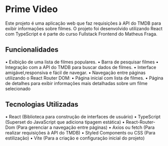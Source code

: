 # Prime Video 

Este projeto é uma aplicação web que faz requisições à API do TMDB para exibir informações sobre filmes. O projeto foi desenvolvido utilizando React com TypeScript e é parte do curso Fullstack Frontend do Matheus Fraga.

## Funcionalidades

• Exibição de uma lista de filmes populares.
• Barra de pesquisar filmes
• Integração com a API do TMDB para buscar dados de filmes.
• Interface amigável,responsiva e fácil de navegar.
• Navegação entre páginas utilizando o React Router DOM:
• Página inicial com lista de filmes.
• Página de detalhes para exibir informações mais detalhadas sobre um filme selecionado

## Tecnologias Utilizadas

• React (Biblioteca para construção de interfaces de usuário)
• TypeScript (Superset do JavaScript que adiciona tipagem estática)
• React-Router-Dom (Para gerenciar a navegação entre páginas)
• Axios ou fetch (Para realizar requisições à API do TMDB)
• Styled Components ou CSS (Para estilização)
• Vite  (Para a criação e configuração inicial do projeto)
